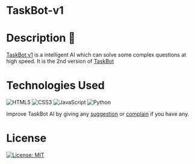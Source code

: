 # TaskBot-v1
# Description 📓
[TaskBot v1](https://huggingface.co/spaces/Advay-Singh/taskbot-v1) is a intelligent AI which can solve some complex questions at high speed. It is the 2nd version of [TaskBot](https://taskbot-ai-as.netlify.app/#versions)

# Technologies Used
![HTML5](https://img.shields.io/badge/HTML5-E34F26?logo=html5&logoColor=white)
![CSS3](https://img.shields.io/badge/CSS3-1572B6?logo=css3&logoColor=white)
![JavaScript](https://img.shields.io/badge/JavaScript-F7DF1E?logo=javascript&logoColor=black)
![Python](https://img.shields.io/badge/Python-3776AB?logo=python&logoColor=white)

Improve TaskBot AI by giving any [suggestion](https://taskbot-suggest.netlify.app) or [complain](https://taskbot-complain.netlify.app) if you have any. 

# License
[![License: MIT](https://img.shields.io/badge/License-MIT-green.svg)](LICENSE)
